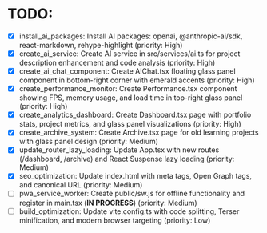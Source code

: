 # TODO:

- [x] install_ai_packages: Install AI packages: openai, @anthropic-ai/sdk, react-markdown, rehype-highlight (priority: High)
- [x] create_ai_service: Create AI service in src/services/ai.ts for project description enhancement and code analysis (priority: High)
- [x] create_ai_chat_component: Create AIChat.tsx floating glass panel component in bottom-right corner with emerald accents (priority: High)
- [x] create_performance_monitor: Create Performance.tsx component showing FPS, memory usage, and load time in top-right glass panel (priority: High)
- [x] create_analytics_dashboard: Create Dashboard.tsx page with portfolio stats, project metrics, and glass panel visualizations (priority: High)
- [x] create_archive_system: Create Archive.tsx page for old learning projects with glass panel design (priority: Medium)
- [x] update_router_lazy_loading: Update App.tsx with new routes (/dashboard, /archive) and React Suspense lazy loading (priority: Medium)
- [x] seo_optimization: Update index.html with meta tags, Open Graph tags, and canonical URL (priority: Medium)
- [ ] pwa_service_worker: Create public/sw.js for offline functionality and register in main.tsx (**IN PROGRESS**) (priority: Medium)
- [ ] build_optimization: Update vite.config.ts with code splitting, Terser minification, and modern browser targeting (priority: Low)
